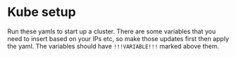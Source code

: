 # Kube setup

Run these yamls to start up a cluster. There are some variables that you need to insert based on your IPs etc, so make those updates first then apply the yaml. The variables should have `!!!VARIABLE!!!` marked above them.
